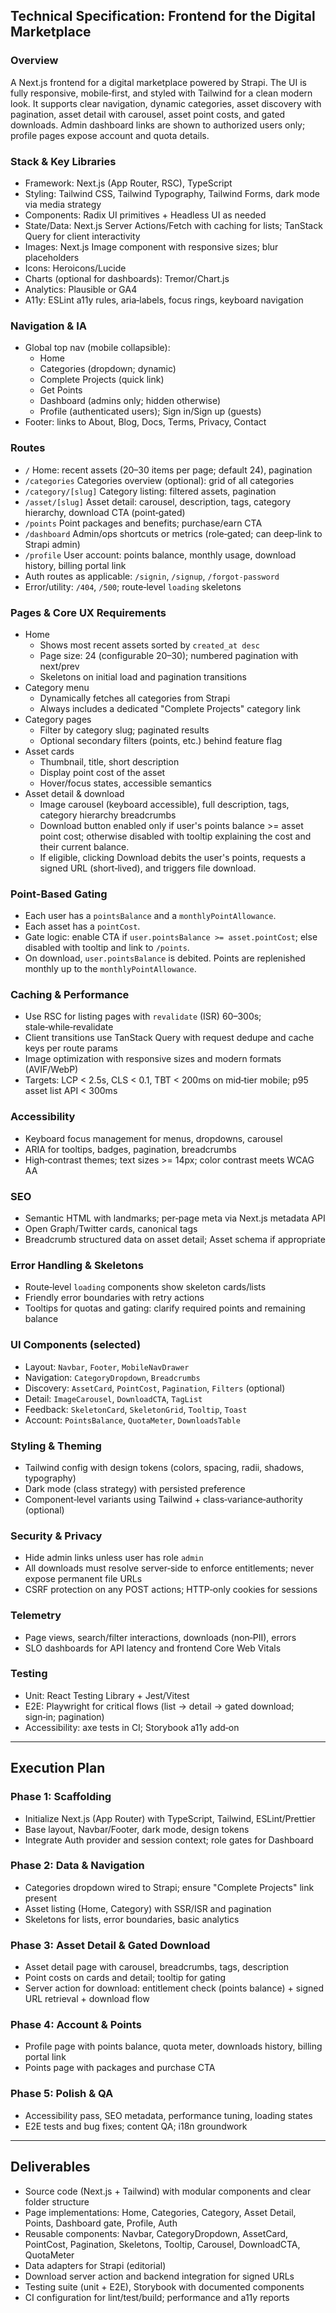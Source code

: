 ## Technical Specification: Frontend for the Digital Marketplace

### Overview
A Next.js frontend for a digital marketplace powered by Strapi. The UI is fully responsive, mobile‑first, and styled with Tailwind for a clean modern look. It supports clear navigation, dynamic categories, asset discovery with pagination, asset detail with carousel, asset point costs, and gated downloads. Admin dashboard links are shown to authorized users only; profile pages expose account and quota details.

### Stack & Key Libraries
- Framework: Next.js (App Router, RSC), TypeScript
- Styling: Tailwind CSS, Tailwind Typography, Tailwind Forms, dark mode via media strategy
- Components: Radix UI primitives + Headless UI as needed
- State/Data: Next.js Server Actions/Fetch with caching for lists; TanStack Query for client interactivity
- Images: Next.js Image component with responsive sizes; blur placeholders
- Icons: Heroicons/Lucide
- Charts (optional for dashboards): Tremor/Chart.js
- Analytics: Plausible or GA4
- A11y: ESLint a11y rules, aria‑labels, focus rings, keyboard navigation

### Navigation & IA
- Global top nav (mobile collapsible):
  - Home
  - Categories (dropdown; dynamic)
  - Complete Projects (quick link)
  - Get Points
  - Dashboard (admins only; hidden otherwise)
  - Profile (authenticated users); Sign in/Sign up (guests)
- Footer: links to About, Blog, Docs, Terms, Privacy, Contact

### Routes
- `/` Home: recent assets (20–30 items per page; default 24), pagination
- `/categories` Categories overview (optional): grid of all categories
- `/category/[slug]` Category listing: filtered assets, pagination
- `/asset/[slug]` Asset detail: carousel, description, tags, category hierarchy, download CTA (point‑gated)
- `/points` Point packages and benefits; purchase/earn CTA
- `/dashboard` Admin/ops shortcuts or metrics (role‑gated; can deep‑link to Strapi admin)
- `/profile` User account: points balance, monthly usage, download history, billing portal link
- Auth routes as applicable: `/signin`, `/signup`, `/forgot-password`
- Error/utility: `/404`, `/500`; route‑level `loading` skeletons

### Pages & Core UX Requirements
- Home
  - Shows most recent assets sorted by `created_at desc`
  - Page size: 24 (configurable 20–30); numbered pagination with next/prev
  - Skeletons on initial load and pagination transitions
- Category menu
  - Dynamically fetches all categories from Strapi
  - Always includes a dedicated "Complete Projects" category link
- Category pages
  - Filter by category slug; paginated results
  - Optional secondary filters (points, etc.) behind feature flag
- Asset cards
  - Thumbnail, title, short description
  - Display point cost of the asset
  - Hover/focus states, accessible semantics
- Asset detail & download
  - Image carousel (keyboard accessible), full description, tags, category hierarchy breadcrumbs
  - Download button enabled only if user's points balance >= asset point cost; otherwise disabled with tooltip explaining the cost and their current balance.
  - If eligible, clicking Download debits the user's points, requests a signed URL (short‑lived), and triggers file download.

### Point-Based Gating
- Each user has a `pointsBalance` and a `monthlyPointAllowance`.
- Each asset has a `pointCost`.
- Gate logic: enable CTA if `user.pointsBalance >= asset.pointCost`; else disabled with tooltip and link to `/points`.
- On download, `user.pointsBalance` is debited. Points are replenished monthly up to the `monthlyPointAllowance`.

### Caching & Performance
- Use RSC for listing pages with `revalidate` (ISR) 60–300s; stale‑while‑revalidate
- Client transitions use TanStack Query with request dedupe and cache keys per route params
- Image optimization with responsive sizes and modern formats (AVIF/WebP)
- Targets: LCP < 2.5s, CLS < 0.1, TBT < 200ms on mid‑tier mobile; p95 asset list API < 300ms

### Accessibility
- Keyboard focus management for menus, dropdowns, carousel
- ARIA for tooltips, badges, pagination, breadcrumbs
- High‑contrast themes; text sizes >= 14px; color contrast meets WCAG AA

### SEO
- Semantic HTML with landmarks; per‑page meta via Next.js metadata API
- Open Graph/Twitter cards, canonical tags
- Breadcrumb structured data on asset detail; Asset schema if appropriate

### Error Handling & Skeletons
- Route‑level `loading` components show skeleton cards/lists
- Friendly error boundaries with retry actions
- Tooltips for quotas and gating: clarify required points and remaining balance

### UI Components (selected)
- Layout: `Navbar`, `Footer`, `MobileNavDrawer`
- Navigation: `CategoryDropdown`, `Breadcrumbs`
- Discovery: `AssetCard`, `PointCost`, `Pagination`, `Filters` (optional)
- Detail: `ImageCarousel`, `DownloadCTA`, `TagList`
- Feedback: `SkeletonCard`, `SkeletonGrid`, `Tooltip`, `Toast`
- Account: `PointsBalance`, `QuotaMeter`, `DownloadsTable`

### Styling & Theming
- Tailwind config with design tokens (colors, spacing, radii, shadows, typography)
- Dark mode (class strategy) with persisted preference
- Component‑level variants using Tailwind + class‑variance‑authority (optional)

### Security & Privacy
- Hide admin links unless user has role `admin`
- All downloads must resolve server‑side to enforce entitlements; never expose permanent file URLs
- CSRF protection on any POST actions; HTTP‑only cookies for sessions

### Telemetry
- Page views, search/filter interactions, downloads (non‑PII), errors
- SLO dashboards for API latency and frontend Core Web Vitals

### Testing
- Unit: React Testing Library + Jest/Vitest
- E2E: Playwright for critical flows (list → detail → gated download; sign‑in; pagination)
- Accessibility: axe tests in CI; Storybook a11y add‑on

---

## Execution Plan

### Phase 1: Scaffolding
- Initialize Next.js (App Router) with TypeScript, Tailwind, ESLint/Prettier
- Base layout, Navbar/Footer, dark mode, design tokens
- Integrate Auth provider and session context; role gates for Dashboard

### Phase 2: Data & Navigation
- Categories dropdown wired to Strapi; ensure "Complete Projects" link present
- Asset listing (Home, Category) with SSR/ISR and pagination
- Skeletons for lists, error boundaries, basic analytics

### Phase 3: Asset Detail & Gated Download
- Asset detail page with carousel, breadcrumbs, tags, description
- Point costs on cards and detail; tooltip for gating
- Server action for download: entitlement check (points balance) + signed URL retrieval + download flow

### Phase 4: Account & Points
- Profile page with points balance, quota meter, downloads history, billing portal link
- Points page with packages and purchase CTA

### Phase 5: Polish & QA
- Accessibility pass, SEO metadata, performance tuning, loading states
- E2E tests and bug fixes; content QA; i18n groundwork

---

## Deliverables
- Source code (Next.js + Tailwind) with modular components and clear folder structure
- Page implementations: Home, Categories, Category, Asset Detail, Points, Dashboard gate, Profile, Auth
- Reusable components: Navbar, CategoryDropdown, AssetCard, PointCost, Pagination, Skeletons, Tooltip, Carousel, DownloadCTA, QuotaMeter
- Data adapters for Strapi (editorial)
- Download server action and backend integration for signed URLs
- Testing suite (unit + E2E), Storybook with documented components
- CI configuration for lint/test/build; performance and a11y reports
